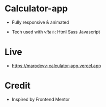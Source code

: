 # Calculator-app

- Fully responsive & animated

- Tech used with *vite*🔥:
  Html
  Sass
  Javascript

# Live

- https://marodevv-calculator-app.vercel.app

# Credit

- Inspired by Frontend Mentor

